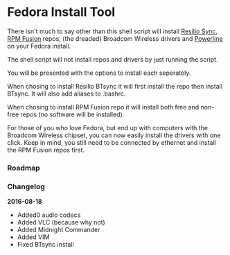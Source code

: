 # Fedora Install Tool

There isn't much to say other than this shell script will install [Resilio Sync](http://resilio.com), [RPM Fusion](http://rpmfusion.org) repos, (the dreaded) Broadcom Wireless drivers and [Powerline](https://fedoramagazine.org/add-power-terminal-powerline/) on your Fedora install.

The shell script will not install repos and drivers by just running the script.

You will be presented with the options to install each seperately.

When chosing to install Resilio BTsync it will first install the repo then install BTsync. It will also add aliases to .bashrc.

When chosing to install RPM Fusion repo it will install both free and non-free repos (no software will be installed).

For those of you who love Fedora, but end up with computers with the Broadcom Wireless chipset, you can now easily install the drivers with one click. Keep in mind, you still need to be connected by ethernet and install the RPM Fusion repos first.

### Roadmap

### Changelog

**2016-08-18**
* Added0 audio codecs
* Added VLC (because why not)
* Added Midnight Commander
* Added VIM
* Fixed BTsync install
